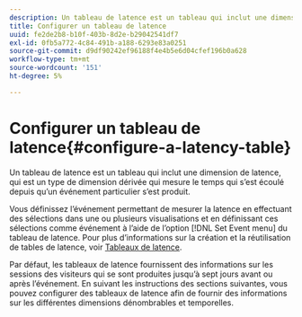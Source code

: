 ```yaml
---
description: Un tableau de latence est un tableau qui inclut une dimension de latence, qui est un type de dimension dérivée qui mesure le temps qui s’est écoulé depuis qu’un événement particulier s’est produit.
title: Configurer un tableau de latence
uuid: fe2de2b8-b10f-403b-8d2e-b29042541df7
exl-id: 0fb5a772-4c84-491b-a188-6293e83a0251
source-git-commit: d9df90242ef96188f4e4b5e6d04cfef196b0a628
workflow-type: tm+mt
source-wordcount: '151'
ht-degree: 5%

---
```


# Configurer un tableau de latence{#configure-a-latency-table}

Un tableau de latence est un tableau qui inclut une dimension de latence, qui est un type de dimension dérivée qui mesure le temps qui s’est écoulé depuis qu’un événement particulier s’est produit.

Vous définissez l’événement permettant de mesurer la latence en effectuant des sélections dans une ou plusieurs visualisations et en définissant ces sélections comme événement à l’aide de l’option [!DNL Set Event menu] du tableau de latence. Pour plus d’informations sur la création et la réutilisation de tables de latence, voir [Tableaux de latence](../../../../home/c-get-started/c-analysis-vis/c-lat-tbls.md#concept-7c7339e257ff4727afdda8e692bbba44).

Par défaut, les tableaux de latence fournissent des informations sur les sessions des visiteurs qui se sont produites jusqu’à sept jours avant ou après l’événement. En suivant les instructions des sections suivantes, vous pouvez configurer des tableaux de latence afin de fournir des informations sur les différentes dimensions dénombrables et temporelles.
